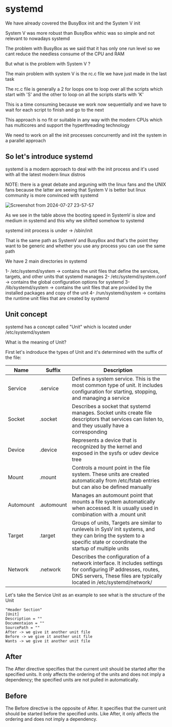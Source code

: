 # systemd


We have already covered the BusyBox init and the System V init

System V was more robust than BusyBox whhic was so simple and not relevant to nowadays systemd

The problem with BusyBox as we said that it has only one run level so we cant reduce the needless consume of the CPU and RAM


But what is the problem with System V ?

The main problem with system V is the rc.c file we have just made in the last task

The rc.c file is generally a 2 for loops one to loop over all the scripts which start with 'S' and the other to loop on all the scripts starts with 'K'


This is a time consuming because we work now sequentially and we have to wait for each script to finish and go to the next


This approach is no fit or suitable in any way with the modern CPUs which has multicores and support the hyperthreading technology


We need to work on all the init processes concurrently and init the system in a parallel approach


## So let's introduce systemd 


systemd is a modern approach to deal with the init process and it's used with all the latest modern linux distros

NOTE: there is a great debate and arguning with the linux fans and the UNIX fans because the latter are seeing that System V is better but linux community is more convinced with systemd


![Screenshot from 2024-07-27 23-57-57](https://github.com/user-attachments/assets/4db89088-465f-48ce-8518-63bafcc993c7)




As we see in the table above the booting speed in SystemV is slow and medium in systemd and this why we shifted somehow to systemd



systemd init process is under -> /sbin/init

That is the same path as SystemV and BusyBox and that's the point they want to be generic and whether you use any process you can use the same path



We have 2 main directories in systemd

  1- /etc/systemd/system      -> contains the unit files that define the services, targets, and other units that systemd manages
  2- /etc/systemd/system.conf -> contains the global configuration options for systemd
  3- /lib/systemd/system      -> contains the unit files that are provided by the installed packages and copy of the unit
  4- /run/systemd/system      -> contains the runtime unit files that are created by systemd




## Unit concept

systemd has a concept called "Unit" which is located under /etc/systemd/system


What is the meaning of Unit?

First let's indroduce the types of Unit and it's determined with the suffix of the file:


| Name | Suffix | Description |
|----------|----------|----------|
| Service | .service | Defines a system service. This is the most common type of unit. It includes configuration for starting, stopping, and managing a service|
| Socket | .socket | Describes a socket that systemd manages. Socket units create file descriptors that services can listen to, and they usually have a corresponding |
| Device| .device  | Represents a device that is recognized by the kernel and exposed in the sysfs or udev device tree |
| Mount | .mount| Controls a mount point in the file system. These units are created automatically from /etc/fstab entries but can also be defined manually |
| Automount | .automount | Manages an automount point that mounts a file system automatically when accessed. It is usually used in combination with a .mount unit |
| Target | .target | Groups of units, Targets are similar to runlevels in SysV init systems, and they can bring the system to a specific state or coordinate the startup of multiple units |
| Network | .network| Describes the configuration of a network interface. It includes settings for configuring IP addresses, routes, DNS servers, These files are typically located in /etc/systemd/network/ |




Let's take the Service Unit as an example to see what is the structure of the Unit


```
"Header Section"
[Unit]
Description = ""
Documentaion = ""
SourcePath = ""
After -> we give it another unit file
Before -> we give it another unit file
Wants -> we give it another unit file
```

## After
The After directive specifies that the current unit should be started after the specified units. It only affects the ordering of the units and does not imply a dependency; the specified units are not pulled in automatically.


## Before
The Before directive is the opposite of After. It specifies that the current unit should be started before the specified units. Like After, it only affects the ordering and does not imply a dependency.
